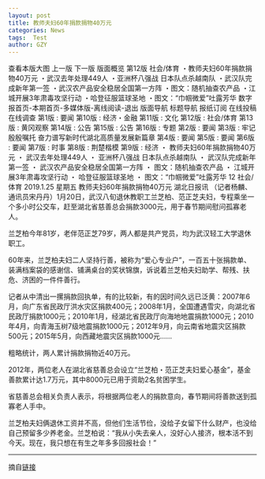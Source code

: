 ```yaml
---
layout: post
title: 教师夫妇60年捐款捐物40万元
categories: News
tags:  Test
author: GZY
---
```


查看本版大图 上一版 下一版 版面概览 第12版 社会/体育 ・教师夫妇60年捐款捐物40万元 ・武汉去年处理449人 ・亚洲杯八强战 日本队点杀越南队 ・武汉队完成新年第一签 ・武汉农产品安全稳居全国第一方阵 ・图文：随机抽查农产品 ・江城开展3年肃毒攻坚行动 ・哈登征服篮球圣地 ・图文：“巾帼微爱”吐露芳华 数字报首页-本期首页-多媒体版-离线阅读-退出 版面导航 标题导航 报纸订阅 在线投稿 在线调查 第1版 : 要闻 第10版 : 经济・金融 第11版 : 文化 第12版 : 社会/体育 第13版 : 黄冈观察 第14版 : 公告 第15版 : 公告 第16版 : 专题 第2版 : 要闻 第3版 : 牢记殷殷嘱托 奋力谱写新时代湖北高质量发展新篇章 第4版 : 要闻 第5版 : 要闻 第6版 : 要闻 第7版 : 时事 第8版 : 荆楚楷模 第9版 : 经济 ・ 教师夫妇60年捐款捐物40万元 ・ 武汉去年处理449人 ・ 亚洲杯八强战 日本队点杀越南队 ・ 武汉队完成新年第一签 ・ 武汉农产品安全稳居全国第一方阵 ・ 图文：随机抽查农产品 ・ 江城开展3年肃毒攻坚行动 ・ 哈登征服篮球圣地 ・ 图文：“巾帼微爱”吐露芳华 12 社会/体育 2019.1.25 星期五 教师夫妇60年捐款捐物40万元 湖北日报讯 （记者杨麟、通讯员宋丹丹）1月20日，武汉八旬退休教职工兰芝柏、范正芝夫妇，专程乘坐一个多小时公交车，赶至湖北省慈善总会捐款3000元，用于春节期间慰问孤寡老人。

兰芝柏今年81岁，老伴范正芝79岁，两人都是共产党员，均为武汉轻工大学退休职工。

60年来，兰芝柏夫妇二人坚持行善，被称为“爱心专业户”，一百五十张捐款单、装满档案袋的感谢信、铺满桌台的奖状锦旗，诉说着兰芝柏夫妇助学、帮残、扶危、济困的一件件善行。

记者从中清出一摞捐款回执单，有的比较新，有的因时间久远已泛黄：2007年6月，向广东省民政厅洪水灾区捐款400元；2008年1月，全国遭遇雪灾，向湖北省民政厅捐款1000元；2010年1月，经湖北省民政厅向海地地震捐款1000元；2010年4月，向青海玉树7级地震捐款1000元；2012年9月，向云南省地震灾区捐款500元；2015年5月，向西藏地震灾区捐款1000元……

粗略统计，两人累计捐款捐物近40万元。

2012年，两位老人在湖北省慈善总会设立“兰芝柏・范正芝夫妇爱心基金”，基金善款累计达1.7万元，其中8000元已用于资助2名贫困学生。

省慈善总会相关负责人表示，将根据两位老人的捐款意向，春节期间将善款送到孤寡老人手中。

兰芝柏夫妇俩退休工资并不高，但他们生活节俭，没给子女留下什么财产，也没给自己预留多少养老金。兰芝柏说：“我从小失去亲人，没好心人接济，根本活不到今天。现在，我只想在有生之年多多回报社会！”







*****

摘自[链接](http://hbrb.cnhubei.com/HTML/hbrb/20190125/hbrb3313962.html?tdsourcetag=s_pctim_aiomsg)